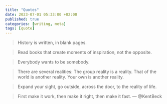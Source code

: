 ```yaml
---
title: "Quotes"
date: 2023-07-01 05:33:00 +02:00
published: true
categories: [writing, meta]
tags: [quote]
---
```


> History is written,
in blank pages.

> Read books that create moments of inspiration, not the opposite.

> Everybody wants to be somebody.

> There are several realities: The group reality is a reality. That of the world is another reality. Your own is another reality.

> Expand your sight, go outside, across the door, to the reality of life.

> First make it work, then make it right, then make it fast. — @KentBeck
